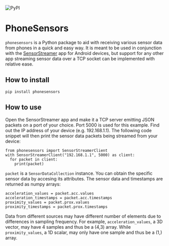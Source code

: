 ![PyPI](https://img.shields.io/pypi/v/phonesensors?style=flat-square)
# PhoneSensors
`phonesensors` is a Python package to aid with receiving various sensor data from phones in a quick and easy way. It is 
meant to be used in conjunction with the
[SensorStreamer](https://play.google.com/store/apps/details?id=cz.honzamrazek.sensorstreamer&hl=en&gl=US)
app for Android devices, but support for any other app streaming sensor data over a TCP socket can be implemented 
with relative ease.

## How to install
```
pip install phonesensors
```


## How to use
Open the SensorStreamer app and make it a TCP server emitting JSON packets on a port of your choice. Port 5000 is used
for this example. Find out the IP address of your device (e.g. 192.168.1.1). The following code snippet will then print
the sensor data packets being streamed from your device:
```
from phonesensors import SensorStreamerClient
with SensorStreamerClient("192.168.1.1", 5000) as client:
  for packet in client:
    print(packet)
```

`packet` is a `SensorDataCollection` instance. You can obtain the specific sensor data by accesing its attributes. The sensor data and timestamps are returned 
as numpy arrays:
```
acceleration_values = packet.acc.values
acceleration_timestamps = packet.acc.timestamps
proximity_values = packet.prox.values
proximity_timestamps = packet.prox.timestamps
```

Data from different sources may have different number of elements due to differences in sampling frequency. For example,
`acceleration_values`, a 3D vector, may have 4 samples and thus be a (4,3) array. While `proximity_values`, a 1D scalar,
may only have one sample and thus be a (1,) array. 
